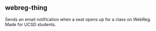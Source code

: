## webreg-thing

Sends an email notification when a seat opens up for a class on WebReg. Made for UCSD students.
